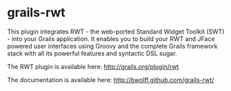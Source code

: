 grails-rwt
==========

This plugin integrates RWT - the web-ported Standard Widget Toolkit (SWT) - into your Grails
application. It enables you to build your RWT and JFace powered user interfaces using Groovy and the
complete Grails framework stack with all its powerful features and syntactic DSL sugar.

The RWT plugin is available here: http://grails.org/plugin/rwt

The documentation is available here: http://bwolff.github.com/grails-rwt/
